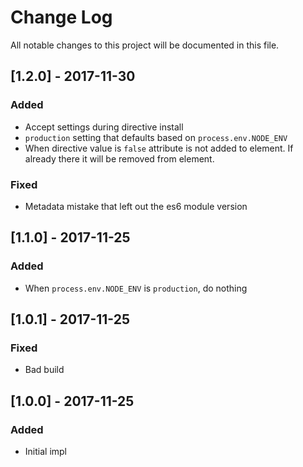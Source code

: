 # Change Log

All notable changes to this project will be documented in this file.

## [1.2.0] - 2017-11-30
### Added

- Accept settings during directive install
- `production` setting that defaults based on `process.env.NODE_ENV`
- When directive value is `false` attribute is not added to element. If already there it will be removed from element.

### Fixed

- Metadata mistake that left out the es6 module version

## [1.1.0] - 2017-11-25
### Added

- When `process.env.NODE_ENV` is `production`, do nothing

## [1.0.1] - 2017-11-25
### Fixed

- Bad build

## [1.0.0] - 2017-11-25
### Added

- Initial impl
